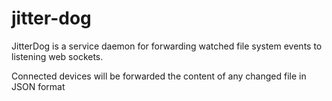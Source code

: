 # jitter-dog

JitterDog is a service daemon for forwarding watched file system events to listening web sockets.

Connected devices will be forwarded the content of any changed file in JSON format

